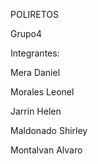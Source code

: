 POLIRETOS

Grupo4

Integrantes:

Mera Daniel

Morales Leonel

Jarrin Helen

Maldonado Shirley

Montalvan Alvaro